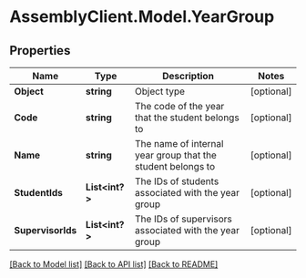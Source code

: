 # AssemblyClient.Model.YearGroup
## Properties

Name | Type | Description | Notes
------------ | ------------- | ------------- | -------------
**Object** | **string** | Object type | [optional] 
**Code** | **string** | The code of the year that the student belongs to | [optional] 
**Name** | **string** | The name of internal year group that the student belongs to | [optional] 
**StudentIds** | **List&lt;int?&gt;** | The IDs of students associated with the year group | [optional] 
**SupervisorIds** | **List&lt;int?&gt;** | The IDs of supervisors associated with the year group | [optional] 

[[Back to Model list]](../README.md#documentation-for-models) [[Back to API list]](../README.md#documentation-for-api-endpoints) [[Back to README]](../README.md)

